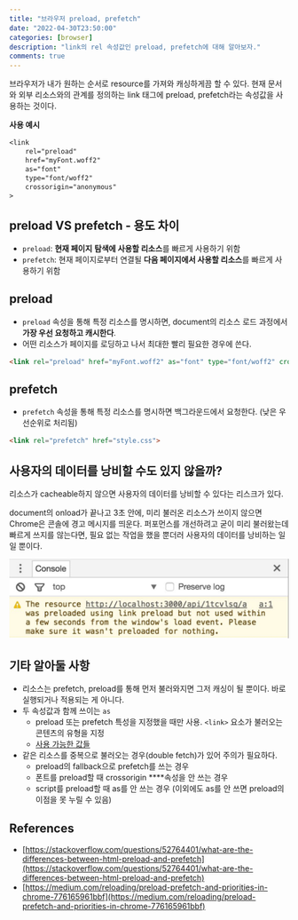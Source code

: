 ```yaml
---
title: "브라우저 preload, prefetch"
date: "2022-04-30T23:50:00"
categories: [browser]
description: "link의 rel 속성값인 preload, prefetch에 대해 알아보자."
comments: true
---
```


브라우저가 내가 원하는 순서로 resource를 가져와 캐싱하게끔 할 수 있다. 현재 문서와 외부 리소스와의 관계를 정의하는 link 태그에 preload, prefetch라는 속성값을 사용하는 것이다.

**사용 예시**

```tsx
<link 
	rel="preload" 
	href="myFont.woff2" 
	as="font" 
	type="font/woff2" 
	crossorigin="anonymous"
>
```

## preload VS prefetch - 용도 차이

- `preload`: **현재 페이지** **탐색에 사용할 리소스**를 빠르게 사용하기 위함
- `prefetch`: 현재 페이지로부터 연결될 **다음 페이지에서 사용할 리소스**를 빠르게 사용하기 위함

## preload

- `preload` 속성을 통해 특정 리소스를 명시하면, document의 리소스 로드 과정에서 **가장 우선 요청하고 캐시한다**.
- 어떤 리소스가 페이지를 로딩하고 나서 최대한 빨리 필요한 경우에 쓴다.

```html
<link rel="preload" href="myFont.woff2" as="font" type="font/woff2" crossorigin="anonymous">
```

## prefetch

- `prefetch` 속성을 통해 특정 리소스를 명시하면 백그라운드에서 요청한다. (낮은 우선순위로 처리됨)

```html
<link rel="prefetch" href="style.css">
```

 

## 사용자의 데이터를 낭비할 수도 있지 않을까?

리소스가 cacheable하지 않으면 사용자의 데이터를 낭비할 수 있다는 리스크가 있다.

document의 onload가 끝나고 3초 안에, 미리 불러온 리소스가 쓰이지 않으면 Chrome은 콘솔에 경고 메시지를 띄운다. 퍼포먼스를 개선하려고 굳이 미리 불러왔는데 빠르게 쓰지를 않는다면, 필요 없는 작업을 했을 뿐더러 사용자의 데이터를 낭비하는 일일 뿐이다.

![warning-of-preload](../../assets/link-prefetch-preload/warning-preload.png)

## 기타 알아둘 사항

- 리소스는 prefetch, preload를 통해 먼저 불러와지면 그저 캐싱이 될 뿐이다. 바로 실행되거나 적용되는 게 아니다.
- 두 속성값과 함께 쓰이는 `as`
    - preload 또는 prefetch 특성을 지정했을 때만 사용. `<link>` 요소가 불러오는 콘텐츠의 유형을 지정
    - [사용 가능한 값들](https://developer.mozilla.org/ko/docs/Web/HTML/Element/link#attr-as)
- 같은 리소스를 중복으로 불러오는 경우(double fetch)가 있어 주의가 필요하다.
    - preload의 fallback으로 prefetch를 쓰는 경우
    - 폰트를 preload할 때 crossorigin ****속성을 안 쓰는 경우
    - script를 preload할 때 as를 안 쓰는 경우 (이외에도 as를 안 쓰면 preload의 이점을 못 누릴 수 있음)
    

## References

- [https://stackoverflow.com/questions/52764401/what-are-the-differences-between-html-preload-and-prefetch](https://stackoverflow.com/questions/52764401/what-are-the-differences-between-html-preload-and-prefetch)
- [https://medium.com/reloading/preload-prefetch-and-priorities-in-chrome-776165961bbf](https://medium.com/reloading/preload-prefetch-and-priorities-in-chrome-776165961bbf)